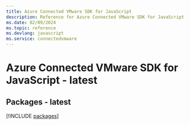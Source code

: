 ```yaml
---
title: Azure Connected VMware SDK for JavaScript
description: Reference for Azure Connected VMware SDK for JavaScript
ms.date: 02/09/2024
ms.topic: reference
ms.devlang: javascript
ms.service: connectedvmware
---
```

# Azure Connected VMware SDK for JavaScript - latest
## Packages - latest
[!INCLUDE [packages](connected-vmware-index.md)]